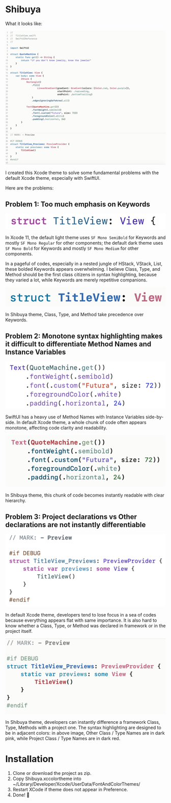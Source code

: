 # Shibuya

What it looks like:

![shibuya_04](./assets/shibuya_04.png)

I created this Xcode theme to solve some fundamental problems with the default Xcode theme, especially with SwiftUI.

Here are the problems:

## Problem 1: Too much emphasis on Keywords

![](./assets/default_01.png)

In Xcode 11, the default light theme uses `SF Mono SemiBold` for Keywords and mostly `SF Mono Regular` for other components; the default dark theme uses `SF Mono Bold` for Keywords and mostly `SF Mono Medium` for other components.

In a pageful of codes, especially in a nested jungle of HStack, VStack, List, these bolded Keywords appears overwhelming. I believe Class, Type, and Method should be the first class citizens in syntax highlighting, because they varied a lot, while Keywords are merely repetitive companions.

![](./assets/shibuya_01.png)

In Shibuya theme, Class, Type, and Method take precedence over Keywords.

## Problem 2: Monotone syntax highlighting makes it difficult to differentiate Method Names and Instance Variables

![](./assets/default_02.png)

SwiftUI has a heavy use of Method Names with Instance Variables side-by-side. In default Xcode theme, a whole chunk of code often appears monotone, affecting code clarity and readability.

![](./assets/shibuya_02.png)

In Shibuya theme, this chunk of code becomes instantly readable with clear hierarchy.

## Problem 3: Project declarations vs Other declarations are not instantly differentiable

![](./assets/default_03.png)

In default Xcode theme, developers tend to lose focus in a sea of codes because everything appears flat with same importance. It is also hard to know whether a Class, Type, or Method was declared in framework or in the project itself.

![](./assets/shibuya_03.png)

In Shibuya theme, developers can instantly difference a framework Class, Type, Methods with a project one. The syntax highlighting are designed to be in adjacent colors: in above image, Other Class / Type Names are in dark pink, while Project Class / Type Names are in dark red.

# Installation

1. Clone or download the project as zip.
2. Copy Shibuya.xccolortheme into ~/Library/Developer/Xcode/UserData/FontAndColorThemes/
3. Restart XCode if theme does not appear in Preference.
4. Done! 🥂